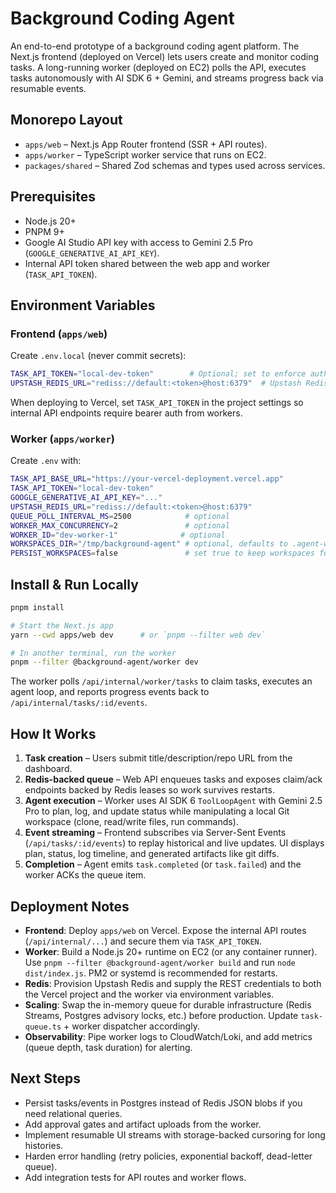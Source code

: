 # Background Coding Agent

An end-to-end prototype of a background coding agent platform. The Next.js frontend (deployed on Vercel) lets users create and monitor coding tasks. A long-running worker (deployed on EC2) polls the API, executes tasks autonomously with AI SDK 6 + Gemini, and streams progress back via resumable events.

## Monorepo Layout

- `apps/web` – Next.js App Router frontend (SSR + API routes).
- `apps/worker` – TypeScript worker service that runs on EC2.
- `packages/shared` – Shared Zod schemas and types used across services.

## Prerequisites

- Node.js 20+
- PNPM 9+
- Google AI Studio API key with access to Gemini 2.5 Pro (`GOOGLE_GENERATIVE_AI_API_KEY`).
- Internal API token shared between the web app and worker (`TASK_API_TOKEN`).

## Environment Variables

### Frontend (`apps/web`)

Create `.env.local` (never commit secrets):

```bash
TASK_API_TOKEN="local-dev-token"        # Optional; set to enforce auth for internal routes
UPSTASH_REDIS_URL="rediss://default:<token>@host:6379"  # Upstash Redis TLS URL
```

When deploying to Vercel, set `TASK_API_TOKEN` in the project settings so internal API endpoints require bearer auth from workers.

### Worker (`apps/worker`)

Create `.env` with:

```bash
TASK_API_BASE_URL="https://your-vercel-deployment.vercel.app"
TASK_API_TOKEN="local-dev-token"
GOOGLE_GENERATIVE_AI_API_KEY="..."
UPSTASH_REDIS_URL="rediss://default:<token>@host:6379"
QUEUE_POLL_INTERVAL_MS=2500            # optional
WORKER_MAX_CONCURRENCY=2               # optional
WORKER_ID="dev-worker-1"              # optional
WORKSPACES_DIR="/tmp/background-agent" # optional, defaults to .agent-workspaces
PERSIST_WORKSPACES=false               # set true to keep workspaces for debugging
```

## Install & Run Locally

```bash
pnpm install

# Start the Next.js app
yarn --cwd apps/web dev      # or `pnpm --filter web dev`

# In another terminal, run the worker
pnpm --filter @background-agent/worker dev
```

The worker polls `/api/internal/worker/tasks` to claim tasks, executes an agent loop, and reports progress events back to `/api/internal/tasks/:id/events`.

## How It Works

1. **Task creation** – Users submit title/description/repo URL from the dashboard.
2. **Redis-backed queue** – Web API enqueues tasks and exposes claim/ack endpoints backed by Redis leases so work survives restarts.
3. **Agent execution** – Worker uses AI SDK 6 `ToolLoopAgent` with Gemini 2.5 Pro to plan, log, and update status while manipulating a local Git workspace (clone, read/write files, run commands).
4. **Event streaming** – Frontend subscribes via Server-Sent Events (`/api/tasks/:id/events`) to replay historical and live updates. UI displays plan, status, log timeline, and generated artifacts like git diffs.
5. **Completion** – Agent emits `task.completed` (or `task.failed`) and the worker ACKs the queue item.

## Deployment Notes

- **Frontend**: Deploy `apps/web` on Vercel. Expose the internal API routes (`/api/internal/...`) and secure them via `TASK_API_TOKEN`.
- **Worker**: Build a Node.js 20+ runtime on EC2 (or any container runner). Use `pnpm --filter @background-agent/worker build` and run `node dist/index.js`. PM2 or systemd is recommended for restarts.
- **Redis**: Provision Upstash Redis and supply the REST credentials to both the Vercel project and the worker via environment variables.
- **Scaling**: Swap the in-memory queue for durable infrastructure (Redis Streams, Postgres advisory locks, etc.) before production. Update `task-queue.ts` + worker dispatcher accordingly.
- **Observability**: Pipe worker logs to CloudWatch/Loki, and add metrics (queue depth, task duration) for alerting.

## Next Steps

- Persist tasks/events in Postgres instead of Redis JSON blobs if you need relational queries.
- Add approval gates and artifact uploads from the worker.
- Implement resumable UI streams with storage-backed cursoring for long histories.
- Harden error handling (retry policies, exponential backoff, dead-letter queue).
- Add integration tests for API routes and worker flows.
